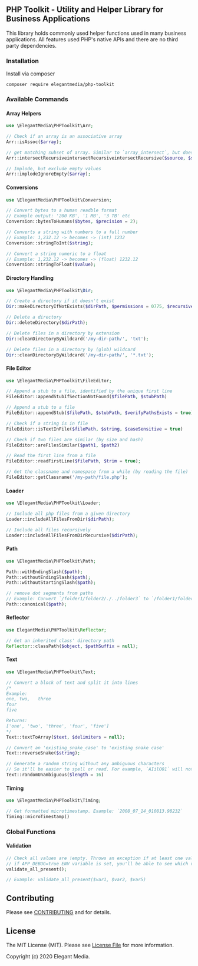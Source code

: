 ## PHP Toolkit - Utility and Helper Library for Business Applications

This library holds commonly used helper functions used in many business applications. All features used PHP's native APIs and there are no third party dependencies.

### Installation

Install via composer

```
composer require elegantmedia/php-toolkit
```

### Available Commands

#### Array Helpers

``` php
use \ElegantMedia\PHPToolkit\Arr;

// Check if an array is an associative array
Arr::isAssoc($array);

// get matching subset of array. Similar to `array_intersect`, but does recursively.
Arr::intersectRecursiveintersectRecursiveintersectRecursive($source, $subset);

// Implode, but exclude empty values
Arr::implodeIgnoreEmpty($array);
```

#### Conversions

``` php
use \ElegantMedia\PHPToolkit\Conversion;

// Convert bytes to a human readble format
// Example output: '200 KB', '1 MB', '3 TB' etc
Conversion::bytesToHumans($bytes, $precision = 2);

// Converts a string with numbers to a full number
// Example: 1,232.12 -> becomes -> (int) 1232
Conversion::stringToInt($string);

// Convert a string numeric to a float
// Example: 1,232.12 -> becomes -> (float) 1232.12
Conversion::stringToFloat($value);
```

#### Directory Handling

``` php
use \ElegantMedia\PHPToolkit\Dir;

// Create a directory if it doesn't exist
Dir::makeDirectoryIfNotExists($dirPath, $permissions = 0775, $recursive = true);

// Delete a directory
Dir::deleteDirectory($dirPath);

// Delete files in a directory by extension
Dir::cleanDirectoryByWildcard('/my-dir-path/', 'txt');

// Delete files in a directory by (glob) wildcard
Dir::cleanDirectoryByWildcard('/my-dir-path/', '*.txt');
```

#### File Editor

``` php
use \ElegantMedia\PHPToolkit\FileEditor;

// Append a stub to a file, identified by the unique first line
FileEditor::appendStubIfSectionNotFound($filePath, $stubPath)

// Append a stub to a file
FileEditor::appendStub($filePath, $stubPath, $verifyPathsExists = true)

// Check if a string is in file
FileEditor::isTextInFile($filePath, $string, $caseSensitive = true)

// Check if two files are similar (by size and hash)
FileEditor::areFilesSimilar($path1, $path2)

// Read the first line from a file
FileEditor::readFirstLine($filePath, $trim = true);

// Get the classname and namespace from a while (by reading the file)
FileEditor::getClassname('/my-path/file.php');
```


#### Loader

``` php
use \ElegantMedia\PHPToolkit\Loader;

// Include all php files from a given directory
Loader::includeAllFilesFromDir($dirPath);

// Include all files recursively
Loader::includeAllFilesFromDirRecursive($dirPath);
```

#### Path

``` php
use \ElegantMedia\PHPToolkit\Path;

Path::withEndingSlash($path);
Path::withoutEndingSlash($path);
Path::withoutStartingSlash($path);

// remove dot segments from paths
// Example: Convert `/folder1/folder2/./../folder3` to `/folder1/folder3`
Path::canonical($path);
```

#### Reflector

``` php
use ElegantMedia\PHPToolkit\Reflector;

// Get an inherited class' directory path
Reflector::classPath($object, $pathSuffix = null);
```

#### Text

``` php
use \ElegantMedia\PHPToolkit\Text;

// Convert a block of text and split it into lines
/*
Example:
one, two,   three
four
five

Returns:
['one', 'two', 'three', 'four', 'five']
*/
Text::textToArray($text, $delimiters = null);

// Convert an 'existing_snake_case' to 'existing snake case'
Text::reverseSnake($string);

// Generate a random string without any ambiguous characters
// So it'll be easier to spell or read. For example, `AIilO01` will not be generated.
Text::randomUnambiguous($length = 16)
```

#### Timing
``` php
use \ElegantMedia\PHPToolkit\Timing;

// Get formatted microtimestamp. Example: `2008_07_14_010813.98232`
Timing::microTimestamp()
```

### Global Functions

#### Validation

``` php
// Check all values are !empty. Throws an exception if at least one value is empty
// if APP_DEBUG=true ENV variable is set, you'll be able to see which variable was missing
validate_all_present();

// Example: validate_all_present($var1, $var2, $var5)
```


## Contributing

Please see [CONTRIBUTING](CONTRIBUTING.md) and for details.

## License

The MIT License (MIT). Please see [License File](LICENSE.md) for more information.

Copyright (c) 2020 Elegant Media.

















